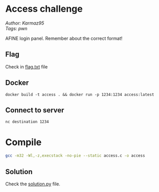 # Access challenge

_Author: Karmaz95_  
_Tags: pwn_

AFINE login panel. Remember about the correct format!

## Flag
Check in [flag.txt](flag.txt) file

## Docker
```
docker build -t access . && docker run -p 1234:1234 access:latest
```

## Connect to server
```
nc destination 1234
```

# Compile
```bash
gcc -m32 -Wl,-z,execstack -no-pie --static access.c -o access
```

## Solution
Check the [solution.py](solution/solution.py) file.
